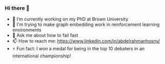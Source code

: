 ### Hi there 👋

- 🔭 I’m currently working on my PhD at Brown University
- 🌱 I'm trying to make graph embedding work in reinforcement learning environments
- 💬 Ask me about how to fail fast
- 📫 How to reach me: https://www.linkedin.com/in/abdelrahmanhosny/
- ⚡ Fun fact: I won a medal for being in the top 10 debaters in an international championship!
